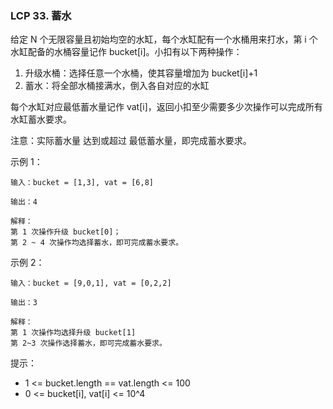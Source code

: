 ### LCP 33. 蓄水
给定 N 个无限容量且初始均空的水缸，每个水缸配有一个水桶用来打水，第 i 个水缸配备的水桶容量记作 bucket[i]。小扣有以下两种操作：

1. 升级水桶：选择任意一个水桶，使其容量增加为 bucket[i]+1
2. 蓄水：将全部水桶接满水，倒入各自对应的水缸

每个水缸对应最低蓄水量记作 vat[i]，返回小扣至少需要多少次操作可以完成所有水缸蓄水要求。

注意：实际蓄水量 达到或超过 最低蓄水量，即完成蓄水要求。

示例 1：

    输入：bucket = [1,3], vat = [6,8]

    输出：4

    解释：
    第 1 次操作升级 bucket[0]；
    第 2 ~ 4 次操作均选择蓄水，即可完成蓄水要求。
示例 2：

    输入：bucket = [9,0,1], vat = [0,2,2]

    输出：3

    解释：
    第 1 次操作均选择升级 bucket[1]
    第 2~3 次操作选择蓄水，即可完成蓄水要求。

提示：

* 1 <= bucket.length == vat.length <= 100
* 0 <= bucket[i], vat[i] <= 10^4

